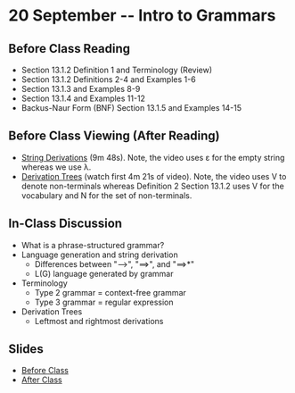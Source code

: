 # 20 September -- Intro to Grammars

## Before Class Reading

- Section 13.1.2 Definition 1 and Terminology (Review)
- Section 13.1.2 Definitions 2-4 and Examples 1-6
- Section 13.1.3 and Examples 8-9
- Section 13.1.4 and Examples 11-12
- Backus-Naur Form (BNF) Section 13.1.5 and Examples 14-15

## Before Class Viewing (After Reading)

- <a href = "https://www.youtube.com/watch?v=ejXgLRSIxsA"> String Derivations</a> (9m 48s). Note, the video uses ε for the empty string whereas we use λ.
- <a href = "https://www.youtube.com/watch?v=u4-rpIlV9NI"> Derivation Trees</a> (watch first 4m 21s of video). Note, the video uses V to denote non-terminals whereas Definition 2 Section 13.1.2 uses V for the vocabulary and N for the set of non-terminals.

## In-Class Discussion

- What is a phrase-structured grammar?
- Language generation and string derivation
    - Differences between "-->", "==>", and "==>*"
    - L(G) language generated by grammar
- Terminology
    - Type 2 grammar = context-free grammar
    - Type 3 grammar = regular expression
- Derivation Trees 
    - Leftmost and rightmost derivations

## Slides

- <a href= "IntroToGrammars_Fall2023.pptx"> Before Class</a>
- <a href="IntroToGrammars_Fall2023_after_class.pptx"> After Class</a>